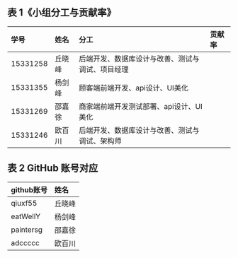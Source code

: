 ## 表 1《小组分工与贡献率》

|学号|姓名|分工|贡献率
|:-|:-|:-|:-|
|15331258|丘晓峰|后端开发、数据库设计与改善、测试与调试、项目经理|
|15331355|杨剑峰|顾客端前端开发、api设计、UI美化|
|15331269|邵嘉徐|商家端前端开发测试部署、api设计、UI美化|
|15331246|欧百川|后端开发、数据库设计与改善、测试与调试、架构师|

## 表 2 GitHub 账号对应
|github账号|姓名|
|:-|:-|
|qiuxf55|丘晓峰|
|eatWellY|杨剑峰|
|paintersg|邵嘉徐|
|adccccc|欧百川|
